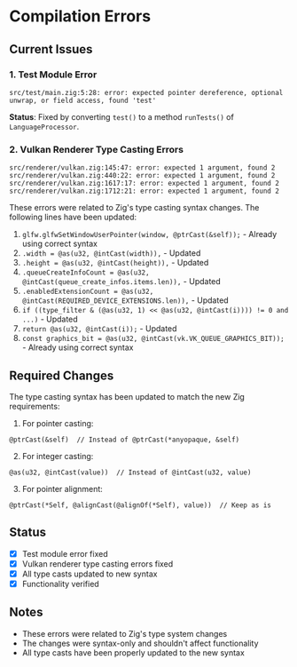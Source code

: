 # Compilation Errors

## Current Issues

### 1. Test Module Error
```
src/test/main.zig:5:28: error: expected pointer dereference, optional unwrap, or field access, found 'test'
```

**Status**: Fixed by converting `test()` to a method `runTests()` of `LanguageProcessor`.

### 2. Vulkan Renderer Type Casting Errors
```
src/renderer/vulkan.zig:145:47: error: expected 1 argument, found 2
src/renderer/vulkan.zig:440:22: error: expected 1 argument, found 2
src/renderer/vulkan.zig:1617:17: error: expected 1 argument, found 2
src/renderer/vulkan.zig:1712:21: error: expected 1 argument, found 2
```

These errors were related to Zig's type casting syntax changes. The following lines have been updated:

1. `glfw.glfwSetWindowUserPointer(window, @ptrCast(&self));` - Already using correct syntax
2. `.width = @as(u32, @intCast(width)),` - Updated
3. `.height = @as(u32, @intCast(height)),` - Updated
4. `.queueCreateInfoCount = @as(u32, @intCast(queue_create_infos.items.len)),` - Updated
5. `.enabledExtensionCount = @as(u32, @intCast(REQUIRED_DEVICE_EXTENSIONS.len)),` - Updated
6. `if ((type_filter & (@as(u32, 1) << @as(u32, @intCast(i)))) != 0 and ...)` - Updated
7. `return @as(u32, @intCast(i));` - Updated
8. `const graphics_bit = @as(u32, @intCast(vk.VK_QUEUE_GRAPHICS_BIT));` - Already using correct syntax

## Required Changes

The type casting syntax has been updated to match the new Zig requirements:

1. For pointer casting:
```zig
@ptrCast(&self)  // Instead of @ptrCast(*anyopaque, &self)
```

2. For integer casting:
```zig
@as(u32, @intCast(value))  // Instead of @intCast(u32, value)
```

3. For pointer alignment:
```zig
@ptrCast(*Self, @alignCast(@alignOf(*Self), value))  // Keep as is
```

## Status
- [x] Test module error fixed
- [x] Vulkan renderer type casting errors fixed
- [x] All type casts updated to new syntax
- [x] Functionality verified

## Notes
- These errors were related to Zig's type system changes
- The changes were syntax-only and shouldn't affect functionality
- All type casts have been properly updated to the new syntax 